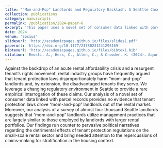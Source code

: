 ```yaml
---
title: "“Mom-and-Pop” Landlords and Regulatory Backlash: A Seattle Case Study"
collection: publications
category: manuscripts
permalink: /publication/2024-paper-6
excerpt: 'This paper uses a novel set of consumer data linked with parcel records and provides no evidence that tenant protection laws drove “mom-and-pop” landlords out of the rental market, counter to pervasive ploitical narratives.'
date: 2024
venue: 'Socius'
slidesurl: 'http://academicpages.github.io/files/slides1.pdf'
paperurl: 'https://doi.org/10.1177/23780231241296169'
bibtexurl: 'http://academicpages.github.io/files/bibtex1.bib'
citation: 'Reosti, A., Hess, C., Allen, C., & Crowder, K. (2024). &quot;“Mom-and-Pop” Landlords and Regulatory Backlash: A Seattle Case Study.&quot; <i>Socius 1</i>. 10.'
---
```

Against the backdrop of an acute rental affordability crisis and a resurgent tenant’s rights movement, rental industry groups have frequently argued that tenant protection laws disproportionately harm “mom-and-pop” landlords and, by extension, the disadvantaged tenants they serve. We leverage a changing regulatory environment in Seattle to provide a rare empirical interrogation of these claims. Our analysis of a novel set of consumer data linked with parcel records provides no evidence that tenant protection laws drove “mom-and-pop” landlords out of the rental market. Moreover, our analysis of a survey of almost four thousand Seattle landlords suggests that “mom-and-pop” landlords utilize management practices that are largely similar to those employed by landlords with larger rental portfolios. Our findings run counter to pervasive political narratives regarding the detrimental effects of tenant protection regulations on the small-scale rental sector and bring needed attention to the repercussions of claims-making for stratification in the housing context.
